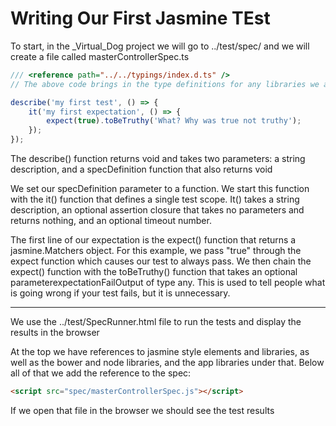 # Writing Our First Jasmine TEst

To start, in the _Virtual_Dog project we will go to ../test/spec/ and we will create a file called masterControllerSpec.ts

```ts
/// <reference path="../../typings/index.d.ts" />
// The above code brings in the type definitions for any libraries we are using like angular and jasmine

describe('my first test', () => {
    it('my first expectation', () => {
        expect(true).toBeTruthy('What? Why was true not truthy');
    });
});
```

The describe() function returns void and takes two parameters: a string description, and a specDefinition function that also returns void

We set our specDefinition parameter to a function. We start this function with the it() function that defines a single test scope. It() takes a string description, an optional assertion closure that takes no parameters and returns nothing, and an optional timeout number.

The first line of our expectation is the expect() function that returns a jasmine.Matchers object. For this example, we pass "true" through the expect function which causes our test to always pass. We then chain the expect() function with the toBeTruthy() function that takes an optional parameterexpectationFailOutput of type any. This is used to tell people what is going wrong if your test fails, but it is unnecessary.

***

We use the ../test/SpecRunner.html file to run the tests and display the results in the browser

At the top we have references to jasmine style elements and libraries, as well as the bower and node libraries, and the app libraries under that. Below all of that we add the reference to the spec:

```html
<script src="spec/masterControllerSpec.js"></script>
```

If we open that file in the browser we should see the test results
